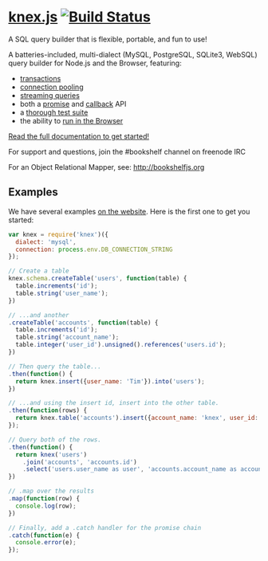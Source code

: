 # [knex.js](http://knexjs.org) [![Build Status](https://travis-ci.org/tgriesser/knex.png?branch=master)](https://travis-ci.org/tgriesser/knex)

A SQL query builder that is flexible, portable, and fun to use!

A batteries-included, multi-dialect (MySQL, PostgreSQL, SQLite3, WebSQL) query builder for
Node.js and the Browser, featuring:

- [transactions](http://knexjs.org/#Transactions)
- [connection pooling](http://knexjs.org/#Initialize-pool)
- [streaming queries](http://knexjs.org/#Interface-streams)
- both a [promise](http://knexjs.org/#Interface-promises) and [callback](http://knexjs.org/#Interface-callback) API
- a [thorough test suite](https://travis-ci.org/tgriesser/knex)
- the ability to [run in the Browser](http://knexjs.org/#faq-browser)

[Read the full documentation to get started!](http://knexjs.org)

For support and questions, join the #bookshelf channel on freenode IRC

For an Object Relational Mapper, see: http://bookshelfjs.org

## Examples

We have several examples [on the website](http://knexjs.org). Here is the first one to get you started:

```js
var knex = require('knex')({
  dialect: 'mysql',
  connection: process.env.DB_CONNECTION_STRING
});

// Create a table
knex.schema.createTable('users', function(table) {
  table.increments('id');
  table.string('user_name');
})

// ...and another
.createTable('accounts', function(table) {
  table.increments('id');
  table.string('account_name');
  table.integer('user_id').unsigned().references('users.id');
})

// Then query the table...
.then(function() {
  return knex.insert({user_name: 'Tim'}).into('users');
})

// ...and using the insert id, insert into the other table.
.then(function(rows) {
  return knex.table('accounts').insert({account_name: 'knex', user_id: knex.rows[0]});
});

// Query both of the rows.
.then(function() {
  return knex('users')
    .join('accounts', 'accounts.id')
    .select('users.user_name as user', 'accounts.account_name as account');
})

// .map over the results
.map(function(row) {
  console.log(row);
})

// Finally, add a .catch handler for the promise chain
.catch(function(e) {
  console.error(e);
});
```

